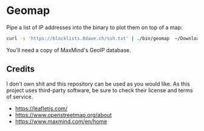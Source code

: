 # Geomap

Pipe a list of IP addresses into the binary to plot them on top of a map:

```bash
curl -s 'https://blocklists.0dave.ch/ssh.txt' | ./bin/geomap  ~/Downloads/GeoIP2-City.mmdb >/tmp/out.html && sleep 1 && firefox /tmp/out.html
```

You'll need a copy of MaxMind's GeoIP database.


## Credits

I don't own shit and this repository can be used as you would like. As this
project uses third-party software, be sure to check their license and terms of
service.

+ https://leafletjs.com/
+ https://www.openstreetmap.org/about
+ https://www.maxmind.com/en/home
